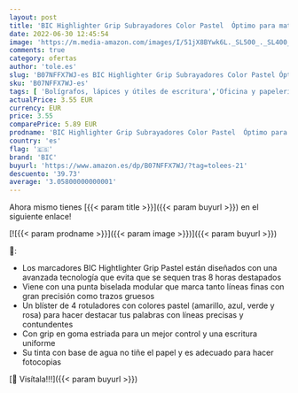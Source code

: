 ```yaml
---
layout: post
title: 'BIC Highlighter Grip Subrayadores Color Pastel  Óptimo para material escolar Punta Ajustable  Blíster de 4  Yellow  Blue  Green and Pink'
date: 2022-06-30 12:45:54
image: 'https://m.media-amazon.com/images/I/51jX8BYwk6L._SL500_._SL400_.jpg'
comments: true
category: ofertas
author: 'tole.es'
slug: 'B07NFFX7WJ-es BIC Highlighter Grip Subrayadores Color Pastel Óptimo para...'
sku: 'B07NFFX7WJ-es'
tags: [ 'Bolígrafos, lápices y útiles de escritura','Oficina y papelería','Rotuladores y subrayadores','Subrayadores','bic','escolar','highlighter','material','🇪🇸', ]
actualPrice: 3.55 EUR
currency: EUR
price: 3.55
comparePrice: 5.89 EUR
prodname: 'BIC Highlighter Grip Subrayadores Color Pastel  Óptimo para material escolar Punta Ajustable  Blíster de 4  Yellow  Blue  Green and Pink'
country: 'es'
flag: '🇪🇸'
brand: 'BIC'
buyurl: 'https://www.amazon.es/dp/B07NFFX7WJ/?tag=tolees-21'
descuento: '39.73'
average: '3.05800000000001'
---
```


Ahora mismo tienes [{{< param title >}}]({{< param buyurl >}}) en el siguiente enlace!

[![{{< param prodname >}}]({{< param image >}})]({{< param buyurl >}})

🔎:

- Los marcadores BIC Hightlighter Grip Pastel están diseñados con una avanzada tecnología que evita que se sequen tras 8 horas destapados
- Viene con una punta biselada modular que marca tanto líneas finas con gran precisión como trazos gruesos
- Un blíster de 4 rotuladores con colores pastel (amarillo, azul, verde y rosa) para hacer destacar tus palabras con líneas precisas y contundentes
- Con grip en goma estriada para un mejor control y una escritura uniforme
- Su tinta con base de agua no tiñe el papel y es adecuado para hacer fotocopias

[🛒 Visítala!!!]({{< param buyurl >}})
